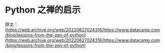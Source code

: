 # Python 之禅的启示

原文：[https://web.archive.org/web/20220627024316/https://www.datacamp.com/blog/lessons-from-the-zen-of-python](https://web.archive.org/web/20220627024316/https://www.datacamp.com/blog/lessons-from-the-zen-of-python)